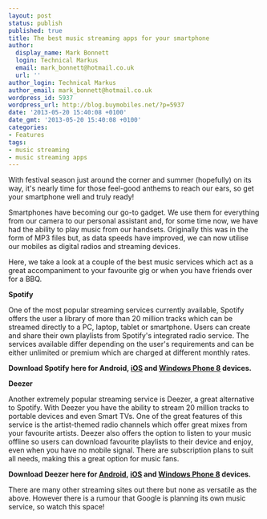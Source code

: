 ```yaml
---
layout: post
status: publish
published: true
title: The best music streaming apps for your smartphone
author:
  display_name: Mark Bonnett
  login: Technical Markus
  email: mark_bonnett@hotmail.co.uk
  url: ''
author_login: Technical Markus
author_email: mark_bonnett@hotmail.co.uk
wordpress_id: 5937
wordpress_url: http://blog.buymobiles.net/?p=5937
date: '2013-05-20 15:40:08 +0100'
date_gmt: '2013-05-20 15:40:08 +0100'
categories:
- Features
tags:
- music streaming
- music streaming apps
---
```

<p><span class="postStandFirst">With festival season just around the corner and summer (hopefully) on its way, it's nearly time for those feel-good anthems to reach our ears, so get your smartphone well and truly ready!</span></p>
<p>Smartphones have becoming our go-to gadget. We use them for everything from our camera to our personal assistant and, for some time now, we have had the ability to play music from our handsets. Originally this was in the form of MP3 files but, as data speeds have improved, we can now utilise our mobiles as digital radios and streaming devices.</p>
<p>Here, we take a look at a couple of the best music services which act as a great accompaniment to your favourite gig or when you have friends over for a BBQ.</p>
<p><strong>Spotify</strong></p>
<p>One of the most popular streaming services currently available, Spotify offers the user a library of more than 20 million tracks which can be streamed directly to a PC, laptop, tablet or smartphone. Users can create and share their own playlists from Spotify's integrated radio service. The services available differ depending on the user's requirements and can be either unlimited or premium which are charged at different monthly rates.</p>
<p><strong>Download Spotify here for&nbsp;Android,&nbsp;<a href="http://:%20https//itunes.apple.com/gb/app/spotify/id324684580?mt=8">iOS</a>&nbsp;and&nbsp;<a href="http://:%20http//www.windowsphone.com/en-gb/store/app/spotify/10f2995d-1f82-4203-b7fa-46ddbd07a6e6">Windows Phone 8</a>&nbsp;devices.</strong></p>
<p><strong>Deezer</strong></p>
<p>Another extremely popular streaming service is Deezer, a great alternative to Spotify. With Deezer you have the ability to stream 20 million tracks to portable devices and even Smart TVs. One of the great features of this service is the artist-themed radio channels which offer great mixes from your favourite artists. Deezer also offers the option to listen to your music offline so users can download favourite playlists to their device and enjoy, even when you have no mobile signal. There are subscription plans to suit all needs, making this a great option for music fans.</p>
<p><strong>Download Deezer here for&nbsp;<a href="https://play.google.com/store/apps/details?id=deezer.android.app&amp;feature=search_result#?t=W251bGwsMSwxLDEsImRlZXplci5hbmRyb2lkLmFwcCJd">Android</a>,&nbsp;<a href="http://itunes.apple.com/gb/app/deezer/id292738169?mt=8">iOS</a>&nbsp;and&nbsp;<a href="http://:%20http//www.windowsphone.com/en-gb/store/app/deezer/abf78126-7301-e011-9264-00237de2db9e">Windows Phone 8</a>&nbsp;devices.</strong></p>
<p>There are many other streaming sites out there but none as versatile as the above. However there is a rumour that Google is planning its own music service, so watch this space!</p>

